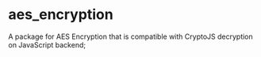 # aes_encryption

A package for AES Encryption that is compatible with CryptoJS decryption on JavaScript backend;
